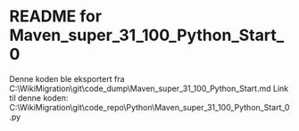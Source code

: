 # README for Maven_super_31_100_Python_Start_0
Denne koden ble eksportert fra C:\WikiMigration\git\code_dump\Maven_super_31_100_Python_Start.md
Link til denne koden: C:\WikiMigration\git\code_repo\Python\Maven_super_31_100_Python_Start_0.py

